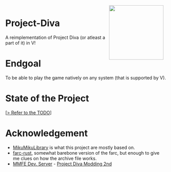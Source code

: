<div style="float:right; text-align: center;">
    <div>
        <a>
        <img src="https://hatsune-miku.has.rocks/r/sour-rin.png" align="right" height="170px" style=" margin: 0 10px 0 0;">
        </a>
    </div>
</div>

# Project-Diva
A reimplementation of Project Diva (or atleast a part of it) in V!

# Endgoal
To be able to play the game natively on any system (that is supported by V).

# State of the Project
[[> Refer to the TODO](TODO.md)]

# Acknowledgement
- [MikuMikuLibrary](https://github.com/blueskythlikesclouds/MikuMikuLibrary) is what this project are mostly based on.
- [farc-rust](https://github.com/diva-rust-modding/farc), somewhat barebone version of the farc, but enough to give me clues on how the archive file works.
- [MMFE Dev. Server](https://discord.gg/TarJA38RF3) -  [Project Diva Modding 2nd](https://discord.gg/projectdiva)